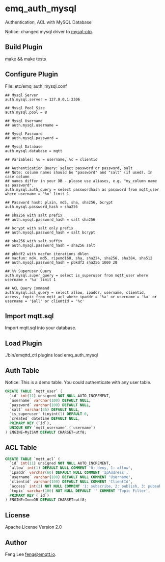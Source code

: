 
emq_auth_mysql
==============

Authentication, ACL with MySQL Database

Notice: changed mysql driver to [mysql-otp](https://github.com/mysql-otp/mysql-otp).

Build Plugin
-------------

make && make tests

Configure Plugin
----------------

File: etc/emq_auth_mysql.conf

```
## Mysql Server
auth.mysql.server = 127.0.0.1:3306

## Mysql Pool Size
auth.mysql.pool = 8

## Mysql Username
## auth.mysql.username =

## Mysql Password
## auth.mysql.password =

## Mysql Database
auth.mysql.database = mqtt

## Variables: %u = username, %c = clientid

## Authentication Query: select password or password, salt
## Note: column names should be "password" and "salt" (if used). In case column
## names differ in your DB - please use aliases, e.g. "my_column name as password".
auth.mysql.auth_query = select passwordhash as password from mqtt_user where username = '%u' limit 1

## Password hash: plain, md5, sha, sha256, bcrypt
auth.mysql.password_hash = sha256

## sha256 with salt prefix
## auth.mysql.password_hash = salt sha256

## bcrypt with salt only prefix
## auth.mysql.password_hash = salt bcrypt

## sha256 with salt suffix
## auth.mysql.password_hash = sha256 salt

## pbkdf2 with macfun iterations dklen
## macfun: md4, md5, ripemd160, sha, sha224, sha256, sha384, sha512
## auth.mysql.password_hash = pbkdf2 sha256 1000 20

## %% Superuser Query
auth.mysql.super_query = select is_superuser from mqtt_user where username = '%u' limit 1

## ACL Query Command
auth.mysql.acl_query = select allow, ipaddr, username, clientid, access, topic from mqtt_acl where ipaddr = '%a' or username = '%u' or username = '$all' or clientid = '%c'
```

Import mqtt.sql
---------------

Import mqtt.sql into your database.

Load Plugin
-----------

./bin/emqttd_ctl plugins load emq_auth_mysql

Auth Table
----------

Notice: This is a demo table. You could authenticate with any user table.

```sql
CREATE TABLE `mqtt_user` (
  `id` int(11) unsigned NOT NULL AUTO_INCREMENT,
  `username` varchar(100) DEFAULT NULL,
  `password` varchar(100) DEFAULT NULL,
  `salt` varchar(35) DEFAULT NULL,
  `is_superuser` tinyint(1) DEFAULT 0,
  `created` datetime DEFAULT NULL,
  PRIMARY KEY (`id`),
  UNIQUE KEY `mqtt_username` (`username`)
) ENGINE=MyISAM DEFAULT CHARSET=utf8;
```

ACL Table
----------

```sql
CREATE TABLE `mqtt_acl` (
  `id` int(11) unsigned NOT NULL AUTO_INCREMENT,
  `allow` int(1) DEFAULT NULL COMMENT '0: deny, 1: allow',
  `ipaddr` varchar(60) DEFAULT NULL COMMENT 'IpAddress',
  `username` varchar(100) DEFAULT NULL COMMENT 'Username',
  `clientid` varchar(100) DEFAULT NULL COMMENT 'ClientId',
  `access` int(2) NOT NULL COMMENT '1: subscribe, 2: publish, 3: pubsub',
  `topic` varchar(100) NOT NULL DEFAULT '' COMMENT 'Topic Filter',
  PRIMARY KEY (`id`)
) ENGINE=InnoDB DEFAULT CHARSET=utf8;
```

License
-------

Apache License Version 2.0

Author
-------

Feng Lee <feng@emqtt.io>.

